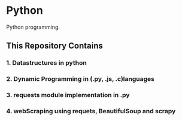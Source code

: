 # Python
Python programming.

## This Repository Contains
### 1. Datastructures in python
### 2. Dynamic Programming in (.py, .js, .c)languages
### 3. requests module implementation in .py
### 4. webScraping using requets, BeautifulSoup and scrapy
